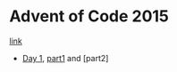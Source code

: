 # Advent of Code 2015

[link](https://adventofcode.com/2015)

- [Day 1](./01.md), [part1](https://adventofcode.com/2015/day/1) and [part2]

